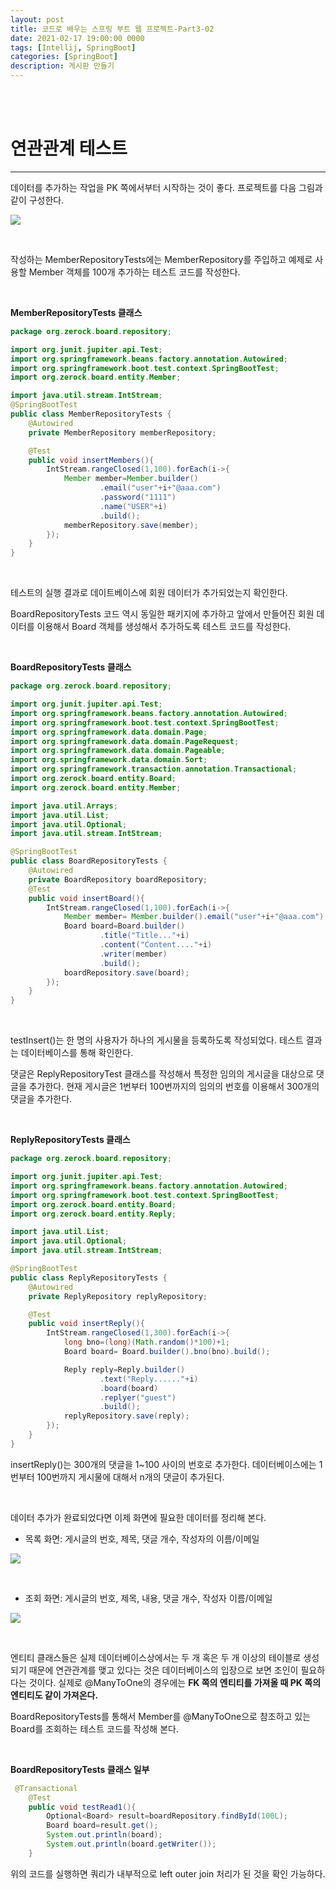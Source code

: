 ```yaml
---
layout: post
title: 코드로 배우는 스프링 부트 웹 프로젝트-Part3-02
date: 2021-02-17 19:00:00 0000
tags: [Intellij, SpringBoot]
categories: [SpringBoot]
description: 게시판 만들기
---
```


<br><br>

# 연관관계 테스트

---

데이터를 추가하는 작업을 PK 쪽에서부터 시작하는 것이 좋다. 프로젝트를 다음 그림과 같이 구성한다.

![](/images/Learning_SpringBoot_with_Web_Project/Part3/Chapter5/2021-02-17-19-16-01.png)

<br>

작성하는 MemberRepositoryTests에는 MemberRepository를 주입하고 예제로 사용할 Member 객체를 100개 추가하는 테스트 코드를 작성한다.

<br>

**MemberRepositoryTests 클래스**
```java
package org.zerock.board.repository;

import org.junit.jupiter.api.Test;
import org.springframework.beans.factory.annotation.Autowired;
import org.springframework.boot.test.context.SpringBootTest;
import org.zerock.board.entity.Member;

import java.util.stream.IntStream;
@SpringBootTest
public class MemberRepositoryTests {
    @Autowired
    private MemberRepository memberRepository;

    @Test
    public void insertMembers(){
        IntStream.rangeClosed(1,100).forEach(i->{
            Member member=Member.builder()
                    .email("user"+i+"@aaa.com")
                    .password("1111")
                    .name("USER"+i)
                    .build();
            memberRepository.save(member);
        });
    }
}

```
<br>

테스트의 실행 결과로 데이트베이스에 회원 데이터가 추가되었는지 확인한다.

BoardRepositoryTests 코드 역시 동일한 패키지에 추가하고 앞에서 만들어진 회원 데이터를 이용해서 Board 객체를 생성해서 추가하도록 테스트 코드를 작성한다.

<br>

**BoardRepositoryTests 클래스**
```java
package org.zerock.board.repository;

import org.junit.jupiter.api.Test;
import org.springframework.beans.factory.annotation.Autowired;
import org.springframework.boot.test.context.SpringBootTest;
import org.springframework.data.domain.Page;
import org.springframework.data.domain.PageRequest;
import org.springframework.data.domain.Pageable;
import org.springframework.data.domain.Sort;
import org.springframework.transaction.annotation.Transactional;
import org.zerock.board.entity.Board;
import org.zerock.board.entity.Member;

import java.util.Arrays;
import java.util.List;
import java.util.Optional;
import java.util.stream.IntStream;

@SpringBootTest
public class BoardRepositoryTests {
    @Autowired
    private BoardRepository boardRepository;
    @Test
    public void insertBoard(){
        IntStream.rangeClosed(1,100).forEach(i->{
            Member member= Member.builder().email("user"+i+"@aaa.com").build();
            Board board=Board.builder()
                    .title("Title..."+i)
                    .content("Content...."+i)
                    .writer(member)
                    .build();
            boardRepository.save(board);
        });
    }
}
```
<br>

testInsert()는 한 명의 사용자가 하나의 게시물을 등록하도록 작성되었다. 테스트 결과는 데이터베이스를 통해 확인한다.

댓글은 ReplyRepositoryTest 클래스를 작성해서 특정한 임의의 게시글을 대상으로 댓글을 추가한다. 현재 게시글은 1번부터 100번까지의 임의의 번호를 이용해서 300개의 댓글을 추가한다.

<br>

**ReplyRepositoryTests 클래스**
```java
package org.zerock.board.repository;

import org.junit.jupiter.api.Test;
import org.springframework.beans.factory.annotation.Autowired;
import org.springframework.boot.test.context.SpringBootTest;
import org.zerock.board.entity.Board;
import org.zerock.board.entity.Reply;

import java.util.List;
import java.util.Optional;
import java.util.stream.IntStream;

@SpringBootTest
public class ReplyRepositoryTests {
    @Autowired
    private ReplyRepository replyRepository;

    @Test
    public void insertReply(){
        IntStream.rangeClosed(1,300).forEach(i->{
            long bno=(long)(Math.random()*100)+1;
            Board board= Board.builder().bno(bno).build();

            Reply reply=Reply.builder()
                    .text("Reply......"+i)
                    .board(board)
                    .replyer("guest")
                    .build();
            replyRepository.save(reply);
        });
    }
}
```
insertReply()는 300개의 댓글을 1~100 사이의 번호로 추가한다. 데이터베이스에는 1번부터 100번까지 게시물에 대해서 n개의 댓글이 추가된다.

<br>

데이터 추가가 완료되었다면 이제 화면에 필요한 데이터를 정리해 본다.

- 목록 화면: 게시글의 번호, 제목, 댓글 개수, 작성자의 이름/이메일

![](/images/Learning_SpringBoot_with_Web_Project/Part3/Chapter5/2021-02-17-19-36-04.png)

<br>

- 조회 화면: 게시글의 번호, 제목, 내용, 댓글 개수, 작성자 이름/이메일

![](/images/Learning_SpringBoot_with_Web_Project/Part3/Chapter5/2021-02-17-19-36-55.png)

<br>

엔티티 클래스들은 실제 데이터베이스상에서는 두 개 혹은 두 개 이상의 테이블로 생성되기 때문에 연관관계를 맺고 있다는 것은 데이터베이스의 입장으로 보면 조인이 필요하다는 것이다. 실제로 @ManyToOne의 경우에는 **FK 쪽의 엔티티를 가져올 때 PK 쪽의 엔티티도 같이 가져온다.**

BoardRepositoryTests를 통해서 Member를 @ManyToOne으로 참조하고 있는 Board를 조회하는 테스트 코드를 작성해 본다.

<br>

**BoardRepositoryTests 클래스 일부**
```java
 @Transactional
    @Test
    public void testRead1(){
        Optional<Board> result=boardRepository.findById(100L);
        Board board=result.get();
        System.out.println(board);
        System.out.println(board.getWriter());
    }
```
위의 코드를 실행하면 쿼리가 내부적으로 left outer join 처리가 된 것을 확인 가능하다.

